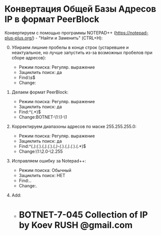# Конвертация Общей Базы Адресов IP в формат PeerBlock

Конвертируем с помощью программы NOTEPAD++ (https://notepad-plus-plus.org/) - "Найти и Заменить" (CTRL+H):

0. Убираем лишние пробелы в конце строк (устаревшее и неактуальное, но лучше запустить из-за возможных пробелов при сборе адресов):
	* Режим поиска: Регуляр. выражение
	* Зациклить поиск: да
	* Find:\s$
	* Change:

1. Делаем формат PeerBlock:
	* Режим поиска: Регуляр. выражение
	* Зациклить поиск: да
	* Find:^(.*)$
	* Change:BOTNET-\1:\1-\1

2. Корректируем диапазоны адресов по маске 255.255.255.0:
	* Режим поиска: Регуляр. выражение
	* Зациклить поиск: да
	* Find:^(.*):(.*).(.*).(.*).(.*)-(.*).(.*).(.*).(.*)$
	* Change:\1:\2.0-\2.255

3. Исправляем ошибку за Notepad++:
	* Режим поиска: Обычный
	* Зациклить поиск: НЕТ
	* Find:..
	* Change:.

4. Add:
	* # BOTNET-7-045 Collection of IP by Koev RUSH @gmail.com